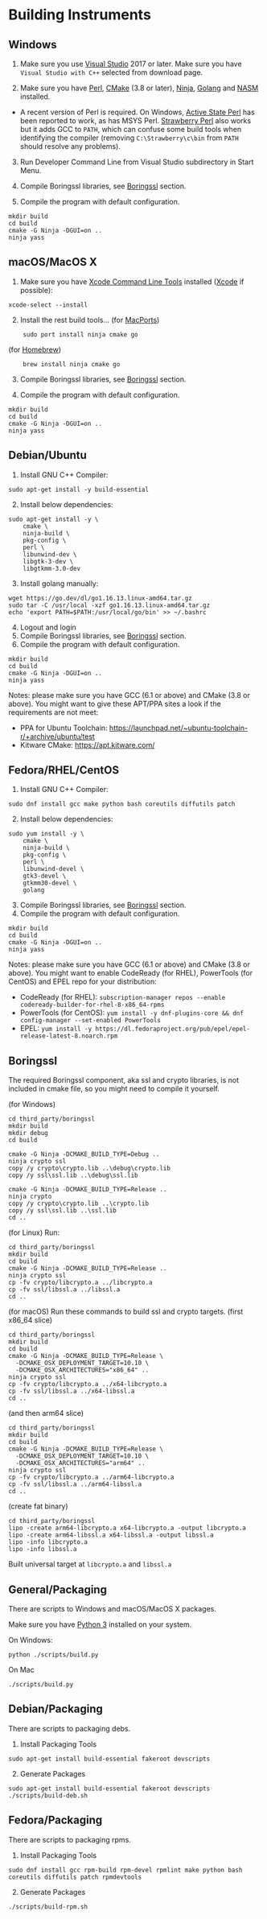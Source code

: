 # Building Instruments

## Windows

1. Make sure you use [Visual Studio][vs] 2017 or later.
Make sure you have `Visual Studio with C++` selected from download page.

2. Make sure you have [Perl], [CMake] (3.8 or later), [Ninja], [Golang] and [NASM] installed.

  * A recent version of Perl is required.
    On Windows, [Active State Perl](http://www.activestate.com/activeperl/) has been reported to work, as has MSYS Perl.
    [Strawberry Perl](http://strawberryperl.com/) also works but it adds GCC to `PATH`,
    which can confuse some build tools when identifying the compiler
    (removing `C:\Strawberry\c\bin` from `PATH` should resolve any problems).

3. Run Developer Command Line from Visual Studio subdirectory in Start Menu.

4. Compile Boringssl libraries, see [Boringssl] section.

5. Compile the program with default configuration.
```
mkdir build
cd build
cmake -G Ninja -DGUI=on ..
ninja yass
```

## macOS/MacOS X

1. Make sure you have [Xcode Command Line Tools][xcode-commandline] installed ([Xcode] if possible):
```
xcode-select --install
```
2. Install the rest build tools...
(for [MacPorts])
```
    sudo port install ninja cmake go
```
(for [Homebrew])
```
    brew install ninja cmake go
```

3. Compile Boringssl libraries, see [Boringssl] section.

4. Compile the program with default configuration.
```
mkdir build
cd build
cmake -G Ninja -DGUI=on ..
ninja yass
```


## Debian/Ubuntu
1. Install GNU C++ Compiler:
```
sudo apt-get install -y build-essential
```
2. Install below dependencies:
```
sudo apt-get install -y \
    cmake \
    ninja-build \
    pkg-config \
    perl \
    libunwind-dev \
    libgtk-3-dev \
    libgtkmm-3.0-dev

```
3. Install golang manually:
```
wget https://go.dev/dl/go1.16.13.linux-amd64.tar.gz
sudo tar -C /usr/local -xzf go1.16.13.linux-amd64.tar.gz
echo 'export PATH=$PATH:/usr/local/go/bin' >> ~/.bashrc
```
4. Logout and login
5. Compile Boringssl libraries, see [Boringssl] section.
6. Compile the program with default configuration.
```
mkdir build
cd build
cmake -G Ninja -DGUI=on ..
ninja yass
```

Notes: please make sure you have GCC (6.1 or above) and CMake (3.8 or above).
You might want to give these APT/PPA sites a look if the requirements are not meet:
- PPA for Ubuntu Toolchain: https://launchpad.net/~ubuntu-toolchain-r/+archive/ubuntu/test
- Kitware CMake: https://apt.kitware.com/

## Fedora/RHEL/CentOS
1. Install GNU C++ Compiler:
```
sudo dnf install gcc make python bash coreutils diffutils patch
```
2. Install below dependencies:
```
sudo yum install -y \
    cmake \
    ninja-build \
    pkg-config \
    perl \
    libunwind-devel \
    gtk3-devel \
    gtkmm30-devel \
    golang
```
3. Compile Boringssl libraries, see [Boringssl] section.
4. Compile the program with default configuration.
```
mkdir build
cd build
cmake -G Ninja -DGUI=on ..
ninja yass
```

Notes: please make sure you have GCC (6.1 or above) and CMake (3.8 or above).
You might want to enable CodeReady (for RHEL), PowerTools (for CentOS) and EPEL repo for your distribution:
- CodeReady (for RHEL): `subscription-manager repos --enable codeready-builder-for-rhel-8-x86_64-rpms`
- PowerTools (for CentOS): `yum install -y dnf-plugins-core && dnf config-manager --set-enabled PowerTools`
- EPEL: `yum install -y https://dl.fedoraproject.org/pub/epel/epel-release-latest-8.noarch.rpm`


## Boringssl

The required Boringssl component, aka ssl and crypto libraries, is not included in cmake file, so you might
need to compile it yourself.

(for Windows)
```
cd third_party/boringssl
mkdir build
mkdir debug
cd build

cmake -G Ninja -DCMAKE_BUILD_TYPE=Debug ..
ninja crypto ssl
copy /y crypto\crypto.lib ..\debug\crypto.lib
copy /y ssl\ssl.lib ..\debug\ssl.lib

cmake -G Ninja -DCMAKE_BUILD_TYPE=Release ..
ninja crypto
copy /y crypto\crypto.lib ..\crypto.lib
copy /y ssl\ssl.lib ..\ssl.lib
cd ..
```

(for Linux)
Run:
```
cd third_party/boringssl
mkdir build
cd build
cmake -G Ninja -DCMAKE_BUILD_TYPE=Release ..
ninja crypto ssl
cp -fv crypto/libcrypto.a ../libcrypto.a
cp -fv ssl/libssl.a ../libssl.a
cd ..
```

(for macOS)
Run these commands to build ssl and crypto targets.
(first x86_64 slice)
```
cd third_party/boringssl
mkdir build
cd build
cmake -G Ninja -DCMAKE_BUILD_TYPE=Release \
  -DCMAKE_OSX_DEPLOYMENT_TARGET=10.10 \
  -DCMAKE_OSX_ARCHITECTURES="x86_64" ..
ninja crypto ssl
cp -fv crypto/libcrypto.a ../x64-libcrypto.a
cp -fv ssl/libssl.a ../x64-libssl.a
cd ..
```
(and then arm64 slice)
```
cd third_party/boringssl
mkdir build
cd build
cmake -G Ninja -DCMAKE_BUILD_TYPE=Release \
  -DCMAKE_OSX_DEPLOYMENT_TARGET=10.10 \
  -DCMAKE_OSX_ARCHITECTURES="arm64" ..
ninja crypto ssl
cp -fv crypto/libcrypto.a ../arm64-libcrypto.a
cp -fv ssl/libssl.a ../arm64-libssl.a
cd ..
```
(create fat binary)
```
cd third_party/boringssl
lipo -create arm64-libcrypto.a x64-libcrypto.a -output libcrypto.a
lipo -create arm64-libssl.a x64-libssl.a -output libssl.a
lipo -info libcrypto.a
lipo -info libssl.a
```
Built universal target at ``libcrypto.a`` and ``libssl.a``

## General/Packaging

There are scripts to Windows and macOS/MacOS X packages.

Make sure you have [Python 3][py3] installed on your system.

On Windows:
```
python ./scripts/build.py
```

On Mac
```
./scripts/build.py
```

## Debian/Packaging

There are scripts to packaging debs.

1. Install Packaging Tools
```
sudo apt-get install build-essential fakeroot devscripts
```

2. Generate Packages
```
sudo apt-get install build-essential fakeroot devscripts
./scripts/build-deb.sh
```

## Fedora/Packaging

There are scripts to packaging rpms.

1. Install Packaging Tools
```
sudo dnf install gcc rpm-build rpm-devel rpmlint make python bash coreutils diffutils patch rpmdevtools
```

2. Generate Packages
```
./scripts/build-rpm.sh
```

[vs]: https://visualstudio.microsoft.com/downloads/
[Perl]: https://www.perl.org/get.html
[CMake]: https://cmake.org/download/
[Ninja]: https://ninja-build.org/
[Golang]: https://go.dev/dl/
[NASM]: https://www.nasm.us/
[xcode-commandline]: https://developer.apple.com/download/more/
[Xcode]: https://apps.apple.com/us/app/xcode/id497799835?mt=12
[vcpkg]: https://github.com/microsoft/vcpkg
[MacPorts]: https://www.macports.org/install.php
[HomeBrew]: https://brew.sh
[Boringssl]: BUILDING.md#Boringssl
[py3]: https://www.python.org/downloads/
